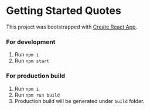 # Getting Started Quotes

This project was bootstrapped with [Create React App](https://github.com/facebook/create-react-app).

### For development

1. Run `npm i`
2. Run `npm start`

### For production build

1. Run `npm i`
2. Run `npm run build`
3. Production build will be generated under `build` folder.